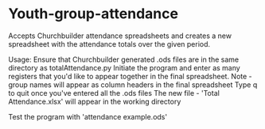# Youth-group-attendance
Accepts Churchbuilder attendance spreadsheets and creates a new spreadsheet with the attendance totals over the given period.

Usage:
Ensure that Churchbuilder generated .ods files are in the same directory as totalAttendance.py
Initiate the program and enter as many registers that you'd like to appear together in the final spreadsheet.
Note - group names will appear as column headers in the final spreadsheet
Type q to quit once you've entered all the .ods files
The new file - 'Total Attendance.xlsx' will appear in the working directory

Test the program with 'attendance example.ods'
